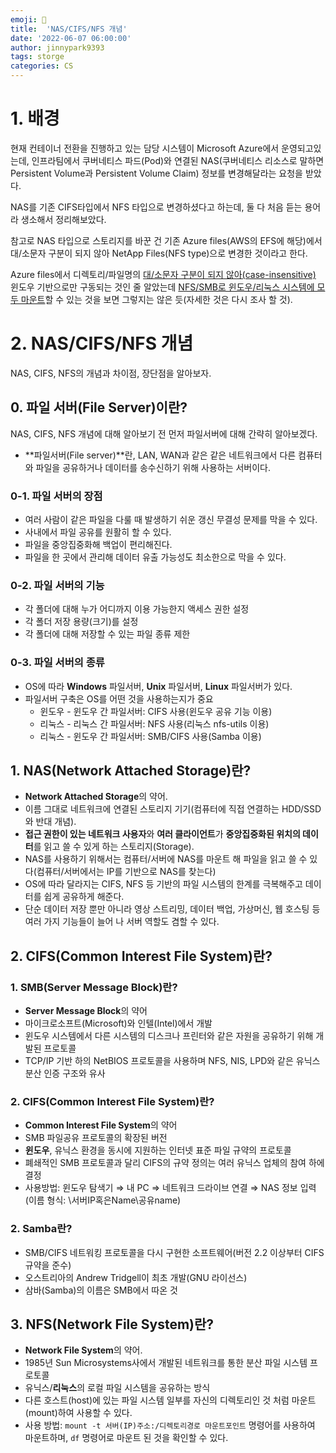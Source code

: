 ```yaml
---
emoji: 💫
title:  'NAS/CIFS/NFS 개념'
date: '2022-06-07 06:00:00'
author: jinnypark9393
tags: storge
categories: CS
---
```


# 1. 배경

현재 컨테이너 전환을 진행하고 있는 담당 시스템이 Microsoft Azure에서 운영되고있는데, 인프라팀에서 쿠버네티스 파드(Pod)와 연결된 NAS(쿠버네티스 리소스로 말하면 Persistent Volume과 Persistent Volume Claim) 정보를 변경해달라는 요청을 받았다.

NAS를 기존 CIFS타입에서 NFS 타입으로 변경하셨다고 하는데, 둘 다 처음 듣는 용어라 생소해서 정리해보았다. 

참고로 NAS 타입으로 스토리지를 바꾼 건 기존 Azure files(AWS의 EFS에 해당)에서 대/소문자 구분이 되지 않아 NetApp Files(NFS type)으로 변경한 것이라고 한다.

Azure files에서 디렉토리/파일명의 [대/소문자 구분이 되지 않아(case-insensitive)](https://docs.microsoft.com/en-us/rest/api/storageservices/naming-and-referencing-shares--directories--files--and-metadata) 윈도우 기반으로만 구동되는 것인 줄 알았는데 [NFS/SMB로 윈도우/리눅스 시스템에 모두 마운트](https://docs.microsoft.com/ko-kr/azure/storage/files/storage-files-how-to-mount-nfs-shares)할 수 있는 것을 보면 그렇지는 않은 듯(자세한 것은 다시 조사 할 것).

# 2. NAS/CIFS/NFS 개념

NAS, CIFS, NFS의 개념과 차이점, 장단점을 알아보자.

## 0. 파일 서버(File Server)이란?

NAS, CIFS, NFS 개념에 대해 알아보기 전 먼저 파일서버에 대해 간략히 알아보겠다.

- **파일서버(File server)**란, LAN, WAN과 같은 같은 네트워크에서 다른 컴퓨터와 파일을 공유하거나 데이터를 송수신하기 위해 사용하는 서버이다.

### 0-1. 파일 서버의 장점

- 여러 사람이 같은 파일을 다룰 때 발생하기 쉬운 갱신 무결성 문제를 막을 수 있다.
- 사내에서 파일 공유를 원활히 할 수 있다.
- 파일을 중앙집중화해 백업이 편리해진다.
- 파일을 한 곳에서 관리해 데이터 유출 가능성도 최소한으로 막을 수 있다.

### 0-2. 파일 서버의 기능

- 각 폴더에 대해 누가 어디까지 이용 가능한지 액세스 권한 설정
- 각 폴더 저장 용량(크기)를 설정
- 각 폴더에 대해 저장할 수 있는 파일 종류 제한

### 0-3. 파일 서버의 종류

- OS에 따라 **Windows** 파일서버, **Unix** 파일서버, **Linux** 파일서버가 있다.
- 파일서버 구축은 OS를 어떤 것을 사용하는지가 중요
    - 윈도우 - 윈도우 간 파일서버: CIFS 사용(윈도우 공유 기능 이용)
    - 리눅스 - 리눅스 간 파일서버: NFS 사용(리눅스 nfs-utils 이용)
    - 리눅스 - 윈도우 간 파일서버: SMB/CIFS 사용(Samba 이용)

## 1. NAS(Network Attached Storage)란?

- **Network Attached Storage**의 약어.
- 이름 그대로 네트워크에 연결된 스토리지 기기(컴퓨터에 직접 연결하는 HDD/SSD와 반대 개념).
- **접근 권한이 있는 네트워크 사용자**와 **여러 클라이언트**가 **중앙집중화된 위치의 데이터**를 읽고 쓸 수 있게 하는 스토리지(Storage).
- NAS를 사용하기 위해서는 컴퓨터/서버에 NAS를 마운트 해 파일을 읽고 쓸 수 있다(컴퓨터/서버에서는 IP를 기반으로 NAS를 찾는다)
- OS에 따라 달라지는 CIFS, NFS 등 기반의 파일 시스템의 한계를 극복해주고 데이터를 쉽게 공유하게 해준다.
- 단순 데이터 저장 뿐만 아니라 영상 스트리밍, 데이터 백업, 가상머신, 웹 호스팅 등 여러 가지 기능들이 늘어 나 서버 역할도 겸할 수 있다.

## 2. CIFS(Common Interest File System)란?

### 1. SMB(Server Message Block)란?

- **Server Message Block**의 약어
- 마이크로소프트(Microsoft)와 인텔(Intel)에서 개발
- 윈도우 시스템에서 다른 시스템의 디스크나 프린터와 같은 자원을 공유하기 위해 개발된 프로토콜
- TCP/IP 기반 하의 NetBIOS 프로토콜을 사용하며 NFS, NIS, LPD와 같은 유닉스 분산 인증 구조와 유사

### 2. CIFS(Common Interest File System)란?

- **Common Interest File System**의 약어
- SMB 파일공유 프로토콜의 확장된 버전
- **윈도우**, 유닉스 환경을 동시에 지원하는 인터넷 표준 파일 규약의 프로토콜
- 폐쇄적인 SMB 프로토콜과 달리 CIFS의 규약 정의는 여러 유닉스 업체의 참여 하에 결정
- 사용방법: 윈도우 탐색기 ⇒ 내 PC ⇒ 네트워크 드라이브 연결 ⇒ NAS 정보 입력(이름 형식: \\서버IP혹은Name\공유name)

### 2. Samba란?

- SMB/CIFS 네트워킹 프로토콜을 다시 구현한 소프트웨어(버전 2.2 이상부터 CIFS 규약을 준수)
- 오스트리아의 Andrew Tridgell이 최초 개발(GNU 라이선스)
- 삼바(Samba)의 이름은 SMB에서 따온 것

## 3. NFS(Network File System)란?

- **Network File System**의 약어.
- 1985년 Sun Microsystems사에서 개발된 네트워크를 통한 분산 파일 시스템 프로토콜
- 유닉스/**리눅스**의 로컬 파일 시스템을 공유하는 방식
- 다른 호스트(host)에 있는 파일 시스템 일부를 자신의 디렉토리인 것 처럼 마운트(mount)하여 사용할 수 있다.
- 사용 방법: `mount -t 서버(IP)주소:/디렉토리경로 마운트포인트` 명령어를 사용하여 마운트하며, `df` 명령어로 마운트 된 것을 확인할 수 있다.

<br/><br/>